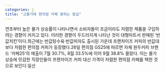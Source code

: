 ```yaml
---
categories: j
title: "고물가에 편의점 카페 향하는 발길"
---
```

 연초부터 높은 물가 상승률이 나타나면서 소비자들이 조금이라도 저렴한 제품을 구입하려는 경향이 커지고 있다. 이러한 경향이 두드러지게 나타난 것이 대형마트서 판매된 ‘반값치킨’이다.최근에는 반값탕수육·반값피자도 출시된 가운데 프랜차이즈 커피의 반값대보다 저렴한 편의점 커피가 등장했다.26일 편의점 GS25에 따르면 자체 원두커피 브랜드 ‘카페25’의 매출이 7월 30.7%, 8월 33.5%에 이어 9월 38.8% 올랐다. 이는 물가 상승에 민감한 직장인들이 프랜차이즈 커피 대신 가격이 저렴한 편의점 카페를 택한 것으로 보인다.일선 